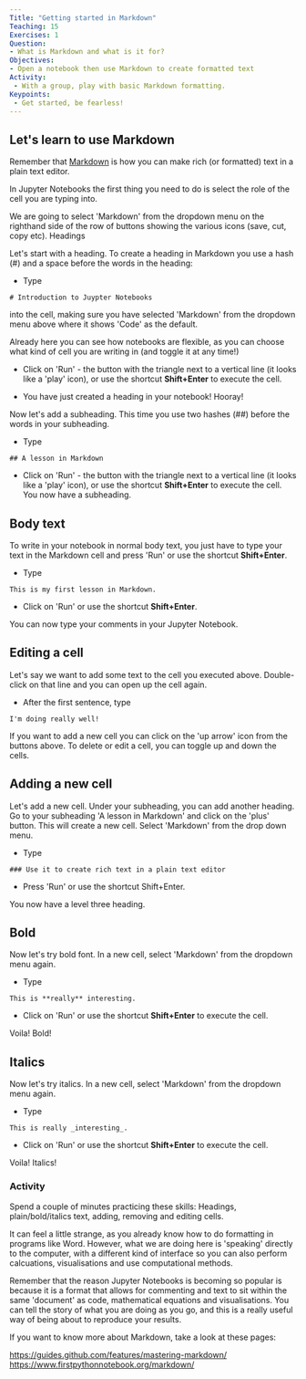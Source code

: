 ```yaml
---
Title: "Getting started in Markdown"
Teaching: 15
Exercises: 1
Question:
- What is Markdown and what is it for?
Objectives:
- Open a notebook then use Markdown to create formatted text
Activity:
 - With a group, play with basic Markdown formatting.
Keypoints:
 - Get started, be fearless!
---
```


## Let's learn to use Markdown

Remember that [Markdown](https://en.wikipedia.org/wiki/Markdown) is how you can make rich (or formatted) text in a plain text editor.

In Jupyter Notebooks the first thing you need to do is select the role of the cell you are typing into. 

We are going to select 'Markdown' from the dropdown menu on the righthand side of the row of buttons showing the various icons (save, cut, copy etc). 
Headings

Let's start with a heading. To create a heading in Markdown you use a hash (#) and a space before the words in the heading:

 - Type

`# Introduction to Juypter Notebooks`

into the cell, making sure you have selected 'Markdown' from the dropdown menu above where it shows 'Code' as the default. 

Already here you can see how notebooks are flexible, as you can choose what kind of cell you are writing in (and toggle it at any time!)
  
  - Click on 'Run' - the button with the triangle next to a vertical line (it looks  like a 'play' icon), or use the shortcut **Shift+Enter** to execute the cell.
   
  - You have just created a heading in your notebook! Hooray!
 
 Now let's add a subheading. This time you use two hashes (##) before the words in your subheading.
 
  - Type
  
  `## A lesson in Markdown`

  - Click on 'Run' - the button with the triangle next to a vertical line (it looks  like a 'play' icon), or use the shortcut **Shift+Enter** to execute the cell. You now have a subheading.
  
## Body text
 
To write in your notebook in normal body text, you just have to type your text in the Markdown cell and press 'Run' or use the shortcut **Shift+Enter**.
 
  - Type
  
  `This is my first lesson in Markdown.`

 - Click on 'Run' or use the shortcut **Shift+Enter**.
 
  You can now type your comments in your Jupyter Notebook.
  
## Editing a cell
  
 Let's say we want to add some text to the cell you executed above. Double-click on that line and you can open up the cell again.
  
   -  After the first sentence, type
   
 `I'm doing really well!` 
  
If you want to add a new cell you can click on the 'up arrow' icon from the buttons above.  To delete or edit a cell, you can toggle up and down the cells.
 
## Adding a new cell
 
Let's add a new cell. Under your subheading, you can add another heading. Go to your subheading 'A lesson in Markdown' and click on the 'plus' button. This will create a new cell. Select 'Markdown' from the drop down menu.
 
 - Type
 
`### Use it to create rich text in a plain text editor` 
 
 - Press 'Run' or use the shortcut Shift+Enter.
 
 You now have a level three heading.

## Bold

Now let's try bold font. In a new cell, select 'Markdown' from the dropdown menu again.

 - Type
  
 `This is **really** interesting.`
     
  - Click on 'Run' or use the shortcut **Shift+Enter** to execute the cell.
 
Voila! Bold!
 
## Italics

Now let's try italics. In a new cell, select 'Markdown' from the dropdown menu again.

 - Type
  
`This is really _interesting_.`
     
  - Click on 'Run' or use the shortcut **Shift+Enter** to execute the cell.

Voila! Italics!
 
### Activity

Spend a couple of minutes practicing these skills: Headings, plain/bold/italics text, adding, removing and editing cells.
 
It can feel a little strange, as you already know how to do formatting in programs like Word. However, what we are doing here is 'speaking' directly to the computer, with a different kind of interface so you can also perform calcuations, visualisations and use computational methods. 

Remember that the reason Jupyter Notebooks is becoming so popular is because it is a format that allows for commenting and text to sit within the same 'document' as code, mathematical equations and visualisations. You can tell the story of what you are doing as you go, and this is a really useful way of being about to reproduce your results. 

If you want to know more about Markdown, take a look at these pages: 

https://guides.github.com/features/mastering-markdown/
https://www.firstpythonnotebook.org/markdown/
